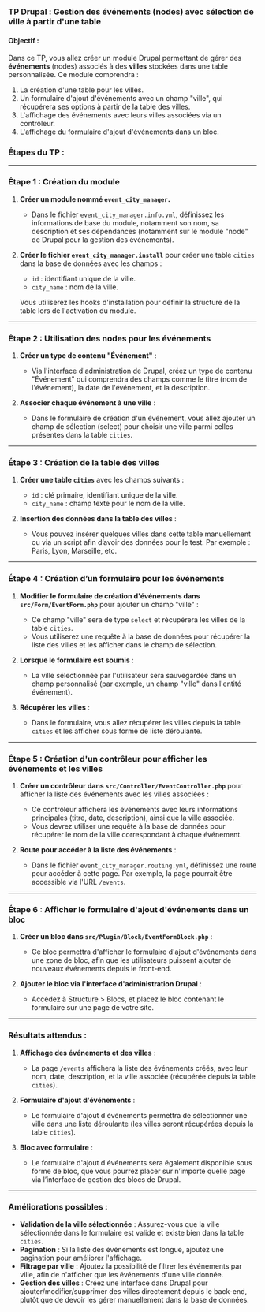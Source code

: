 ### TP Drupal : Gestion des événements (nodes) avec sélection de ville à partir d'une table

#### Objectif :
Dans ce TP, vous allez créer un module Drupal permettant de gérer des **événements** (nodes) associés à des **villes** stockées dans une table personnalisée. Ce module comprendra :
1. La création d'une table pour les villes.
2. Un formulaire d'ajout d'événements avec un champ "ville", qui récupérera ses options à partir de la table des villes.
3. L'affichage des événements avec leurs villes associées via un contrôleur.
4. L'affichage du formulaire d'ajout d'événements dans un bloc.

### Étapes du TP :

---

### Étape 1 : Création du module

1. **Créer un module nommé `event_city_manager`.**
   - Dans le fichier `event_city_manager.info.yml`, définissez les informations de base du module, notamment son nom, sa description et ses dépendances (notamment sur le module "node" de Drupal pour la gestion des événements).

2. **Créer le fichier `event_city_manager.install`** pour créer une table `cities` dans la base de données avec les champs :
   - `id` : identifiant unique de la ville.
   - `city_name` : nom de la ville.

   Vous utiliserez les hooks d'installation pour définir la structure de la table lors de l'activation du module.

---

### Étape 2 : Utilisation des nodes pour les événements

1. **Créer un type de contenu "Événement"** :
   - Via l'interface d'administration de Drupal, créez un type de contenu "Événement" qui comprendra des champs comme le titre (nom de l'événement), la date de l'événement, et la description.

2. **Associer chaque événement à une ville** :
   - Dans le formulaire de création d'un événement, vous allez ajouter un champ de sélection (select) pour choisir une ville parmi celles présentes dans la table `cities`.

---

### Étape 3 : Création de la table des villes

1. **Créer une table `cities`** avec les champs suivants :
   - `id` : clé primaire, identifiant unique de la ville.
   - `city_name` : champ texte pour le nom de la ville.

2. **Insertion des données dans la table des villes** :
   - Vous pouvez insérer quelques villes dans cette table manuellement ou via un script afin d’avoir des données pour le test. Par exemple : Paris, Lyon, Marseille, etc.

---

### Étape 4 : Création d’un formulaire pour les événements

1. **Modifier le formulaire de création d'événements dans `src/Form/EventForm.php`** pour ajouter un champ "ville" :
   - Ce champ "ville" sera de type `select` et récupérera les villes de la table `cities`.
   - Vous utiliserez une requête à la base de données pour récupérer la liste des villes et les afficher dans le champ de sélection.
   
2. **Lorsque le formulaire est soumis** :
   - La ville sélectionnée par l'utilisateur sera sauvegardée dans un champ personnalisé (par exemple, un champ "ville" dans l'entité événement).

3. **Récupérer les villes** :
   - Dans le formulaire, vous allez récupérer les villes depuis la table `cities` et les afficher sous forme de liste déroulante.

---

### Étape 5 : Création d'un contrôleur pour afficher les événements et les villes

1. **Créer un contrôleur dans `src/Controller/EventController.php`** pour afficher la liste des événements avec les villes associées :
   - Ce contrôleur affichera les événements avec leurs informations principales (titre, date, description), ainsi que la ville associée.
   - Vous devrez utiliser une requête à la base de données pour récupérer le nom de la ville correspondant à chaque événement.

2. **Route pour accéder à la liste des événements** :
   - Dans le fichier `event_city_manager.routing.yml`, définissez une route pour accéder à cette page. Par exemple, la page pourrait être accessible via l'URL `/events`.

---

### Étape 6 : Afficher le formulaire d'ajout d'événements dans un bloc

1. **Créer un bloc dans `src/Plugin/Block/EventFormBlock.php`** :
   - Ce bloc permettra d'afficher le formulaire d'ajout d'événements dans une zone de bloc, afin que les utilisateurs puissent ajouter de nouveaux événements depuis le front-end.

2. **Ajouter le bloc via l'interface d'administration Drupal** :
   - Accédez à Structure > Blocs, et placez le bloc contenant le formulaire sur une page de votre site.

---

### Résultats attendus :

1. **Affichage des événements et des villes** :
   - La page `/events` affichera la liste des événements créés, avec leur nom, date, description, et la ville associée (récupérée depuis la table `cities`).

2. **Formulaire d'ajout d'événements** :
   - Le formulaire d'ajout d'événements permettra de sélectionner une ville dans une liste déroulante (les villes seront récupérées depuis la table `cities`).

3. **Bloc avec formulaire** :
   - Le formulaire d'ajout d'événements sera également disponible sous forme de bloc, que vous pourrez placer sur n’importe quelle page via l’interface de gestion des blocs de Drupal.

---

### Améliorations possibles :
- **Validation de la ville sélectionnée** : Assurez-vous que la ville sélectionnée dans le formulaire est valide et existe bien dans la table `cities`.
- **Pagination** : Si la liste des événements est longue, ajoutez une pagination pour améliorer l'affichage.
- **Filtrage par ville** : Ajoutez la possibilité de filtrer les événements par ville, afin de n'afficher que les événements d'une ville donnée.
- **Gestion des villes** : Créez une interface dans Drupal pour ajouter/modifier/supprimer des villes directement depuis le back-end, plutôt que de devoir les gérer manuellement dans la base de données.
